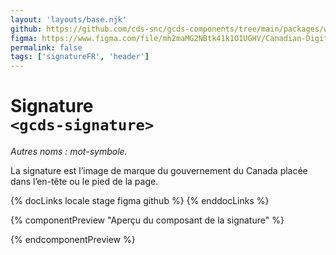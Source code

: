 ```yaml
---
layout: 'layouts/base.njk'
github: https://github.com/cds-snc/gcds-components/tree/main/packages/web/src/components/gcds-signature
figma: https://www.figma.com/file/mh2maMG2NBtk41k1O1UGHV/Canadian-Digital-Service%E2%80%A8---GC-Design-System?node-id=2319%3A8211&t=ciEmm7GYyGAY73zZ-0
permalink: false
tags: ['signatureFR', 'header']
---
```


# Signature <br>`<gcds-signature>`

_Autres noms : mot-symbole._

La signature est l’image de marque du gouvernement du Canada placée dans l’en-tête ou le pied de la page.

{% docLinks locale stage figma github %}
{% enddocLinks %}

{% componentPreview "Aperçu du composant de la signature" %}

<div class="d-inline-block me-400">
<gcds-signature type="signature"></gcds-signature>
</div>
<div class="d-inline-block">
<gcds-signature class="px-400" type="wordmark"></gcds-signature>
</div>

{% endcomponentPreview %}
<br/>
